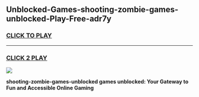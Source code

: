 
## Unblocked-Games-shooting-zombie-games-unblocked-Play-Free-adr7y
<h3>
<a href="https://premium76.site?title=shooting-zombie-games-unblocked&ref=23A">CLICK TO PLAY</a></h3>
<hr>

<h3>
<a href="https://premium76.site?title=shooting-zombie-games-unblocked&ref=23A">CLICK 2 PLAY</a>
  
</h3>

<a href="https://premium76.site?title=shooting-zombie-games-unblocked&ref=23A"><img src="https://clearcache.store/games.png"></a>


**shooting-zombie-games-unblocked games unblocked: Your Gateway to Fun and Accessible Online Gaming**
